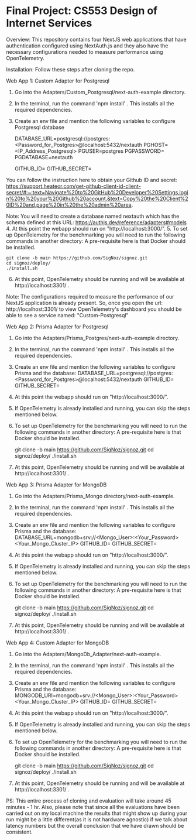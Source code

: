 # Final Project: CS553 Design of Internet Services

Overview: This repository contains four NextJS web applications that have authentication configured using NextAuth.js and they also have the necessary configurations needed to measure performance using OpenTelemetry.

Installation: Follow these steps after cloning the repo.

Web App 1: Custom Adapter for Postgresql
1. Go into the Adapters/Custom_Postgresql/next-auth-example directory. 
2. In the terminal, run the command 'npm install' . This installs all the required dependencies.
3. Create an env file and mention the following variables to configure Postgresql database 
    
    DATABASE_URL=postgresql://postgres:<Password_for_Postgres>@localhost:5432/nextauth
    PGHOST=<IP_Address_Postgresql>
    PGUSER=postgres
    PGPASSWORD=<Your Password>
    PGDATABASE=nextauth

    GITHUB_ID=<Your Github ID>
    GITHUB_SECRET=<Your Github Secret>

You can follow the instruction here to obtain your Github ID and secret: https://support.heateor.com/get-github-client-id-client-secret/#:~:text=Navigate%20to%20GitHub%20Developer%20Settings,login%20to%20your%20Github%20account.&text=Copy%20the%20Client%20ID%20and,page%20in%20the%20admin%20area.

Note: You will need to create a database named nextauth which has the schema defined at this URL: https://authjs.dev/reference/adapters#models
4. At this point the webapp should run on "http://localhost:3000/".
5. To set up OpenTelemetry for the benchmarking you will need to run the following commands in another directory: A pre-requisite here is that Docker should be installed.

    git clone -b main https://github.com/SigNoz/signoz.git
    cd signoz/deploy/
    ./install.sh
6. At this point, OpenTelemetry should be running and will be available at http://localhost:3301/ .

Note: The configurations required to measure the performance of our NextJS application is already present. So, once you open the url: http://localhost:3301/ to view OpenTelemetry's dashboard you should be able to see a service named: "Custom-Postgresql"

Web App 2: Prisma Adapter for Postgresql
1. Go into the Adapters/Prisma_Postgres/next-auth-example directory.
2. In the terminal, run the command 'npm install' . This installs all the required dependencies.
3. Create an env file and mention the following variables to configure Prisma and the database:
    DATABASE_URL=postgresql://postgres:<Password_for_Postgres>@localhost:5432/nextauth
    GITHUB_ID=<Your Github ID>
    GITHUB_SECRET=<Your Github Secret>
4. At this point the webapp should run on "http://localhost:3000/".
5. If OpenTelemetry is already installed and running, you can skip the steps mentioned below.
6. To set up OpenTelemetry for the benchmarking you will need to run the following commands in another directory: A pre-requisite here is that Docker should be installed.

    git clone -b main https://github.com/SigNoz/signoz.git
    cd signoz/deploy/
    ./install.sh
7. At this point, OpenTelemetry should be running and will be available at http://localhost:3301/ .

Web App 3: Prisma Adapter for MongoDB
1. Go into the Adapters/Prisma_Mongo directory/next-auth-example.
2. In the terminal, run the command 'npm install' . This installs all the required dependencies.
3. Create an env file and mention the following variables to configure Prisma and the database:
    DATABASE_URL=mongodb+srv://<Mongo_User>:<Your_Password><Your_Mongo_Cluster_IP>
    GITHUB_ID=<Your Github ID>
    GITHUB_SECRET=<Your Github Secret>
4. At this point the webapp should run on "http://localhost:3000/".
5. If OpenTelemetry is already installed and running, you can skip the steps mentioned below.
6. To set up OpenTelemetry for the benchmarking you will need to run the following commands in another directory: A pre-requisite here is that Docker should be installed.

    git clone -b main https://github.com/SigNoz/signoz.git
    cd signoz/deploy/
    ./install.sh
7. At this point, OpenTelemetry should be running and will be available at http://localhost:3301/ .

Web App 4: Custom Adapter for MongoDB
1. Go into the Adapters/MongoDb_Adapter/next-auth-example.
2. In the terminal, run the command 'npm install' . This installs all the required dependencies.
3. Create an env file and mention the following variables to configure Prisma and the database:
    MONGODB_URI=mongodb+srv://<Mongo_User>:<Your_Password><Your_Mongo_Cluster_IP>
    GITHUB_ID=<Your Github ID>
    GITHUB_SECRET=<Your Github Secret>
4. At this point the webapp should run on "http://localhost:3000/".
5. If OpenTelemetry is already installed and running, you can skip the steps mentioned below.
6. To set up OpenTelemetry for the benchmarking you will need to run the following commands in another directory: A pre-requisite here is that Docker should be installed.

    git clone -b main https://github.com/SigNoz/signoz.git
    cd signoz/deploy/
    ./install.sh
7. At this point, OpenTelemetry should be running and will be available at http://localhost:3301/ .

PS: This entire process of cloning and evaluation will take around 45 minutes - 1 hr. Also, please note that since all the evaluations have been carried out on my local machine the results that might show up during your run might be a little different(as it is not hardware agnostic) if we talk about latency numbers but the overall conclusion that we have drawn should be consistent.
